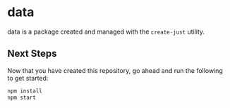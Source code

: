 # data

data is a package created and managed with the `create-just` utility.

## Next Steps

Now that you have created this repository, go ahead and run the following to get started:

```sh
npm install
npm start
```
